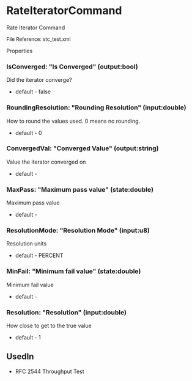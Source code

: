 # RateIteratorCommand

Rate Iterator Command

<font size="2">File Reference: stc_test.xml</font>

<text>Properties</text>

### IsConverged: "Is Converged" (output:bool)

Did the iterator converge?

* default - false
### RoundingResolution: "Rounding Resolution" (input:double)

How to round the values used. 0 means no rounding.

* default - 0
### ConvergedVal: "Converged Value" (output:string)

Value the iterator converged on

* default - 
### MaxPass: "Maximum pass value" (state:double)

Maximum pass value

* default - 
### ResolutionMode: "Resolution Mode" (input:u8)

Resolution units

* default - PERCENT
### MinFail: "Minimum fail value" (state:double)

Minimum fail value

* default - 
### Resolution: "Resolution" (input:double)

How close to get to the true value

* default - 1
## UsedIn
* RFC 2544 Throughput Test

